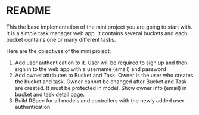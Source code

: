 # README

This the base implementation of the mini project you are going to start with. It is a simple task manager web app. It contains several buckets and each bucket contains one or many different tasks.

Here are the objectives of the mini project:

1. Add user authentication to it. User will be required to sign up and then sign in to the web app with a username (email) and password
2. Add owner attributes to Bucket and Task. Owner is the user who creates the bucket and task. Owner cannot be changed after Bucket and Task are created. It must be protected in model. Show owner info (email) in bucket and task detail page.
3. Build RSpec for all models and controllers with the newly added user authentication
